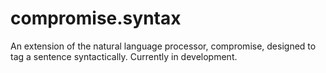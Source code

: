 # compromise.syntax
An extension of the natural language processor, compromise, designed to tag a sentence syntactically.
Currently in development.
